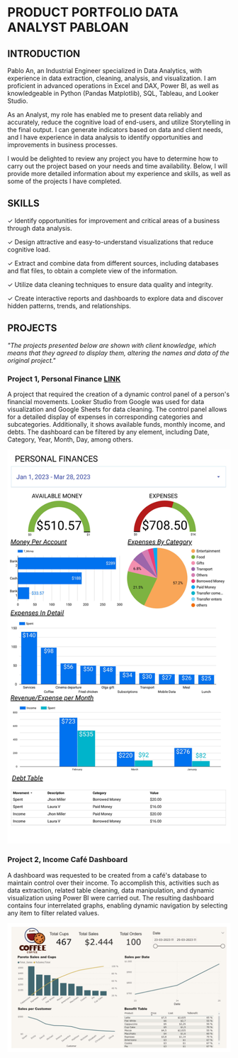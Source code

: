 # PRODUCT PORTFOLIO DATA ANALYST PABLOAN


## INTRODUCTION
Pablo An, an Industrial Engineer specialized in Data Analytics, with experience in data extraction, cleaning, analysis, and visualization. I am proficient in advanced operations in Excel and DAX, Power BI, as well as knowledgeable in Python (Pandas Matplotlib), SQL, Tableau, and Looker Studio.

As an Analyst, my role has enabled me to present data reliably and accurately, reduce the cognitive load of end-users, and utilize Storytelling in the final output. I can generate indicators based on data and client needs, and I have experience in data analysis to identify opportunities and improvements in business processes.

I would be delighted to review any project you have to determine how to carry out the project based on your needs and time availability. Below, I will provide more detailed information about my experience and skills, as well as some of the projects I have completed.

## SKILLS

✓ Identify opportunities for improvement and critical areas of a business through data analysis.

✓ Design attractive and easy-to-understand visualizations that reduce cognitive load.

✓ Extract and combine data from different sources, including databases and flat files, to obtain a complete view of the information.

✓ Utilize data cleaning techniques to ensure data quality and integrity.

✓ Create interactive reports and dashboards to explore data and discover hidden patterns, trends, and relationships.

## PROJECTS

_"The projects presented below are shown with client knowledge, which means that they agreed to display them, altering the names and data of the original project."_

### Project 1, Personal Finance [LINK](https://lookerstudio.google.com/u/0/reporting/22013aad-fdaf-4105-a920-77edcd0ed3bd/page/dZjxC)

A project that required the creation of a dynamic control panel of a person's financial movements. Looker Studio from Google was used for data visualization and Google Sheets for data cleaning. The control panel allows for a detailed display of expenses in corresponding categories and subcategories. Additionally, it shows available funds, monthly income, and debts. The dashboard can be filtered by any element, including Date, Category, Year, Month, Day, among others.

![](Images/p1.jpg)

### Project 2, Income Café Dashboard

A dashboard was requested to be created from a café's database to maintain control over their income. To accomplish this, activities such as data extraction, related table cleaning, data manipulation, and dynamic visualization using Power BI were carried out. The resulting dashboard contains four interrelated graphs, enabling dynamic navigation by selecting any item to filter related values.

![](Images/p2.jpg)

